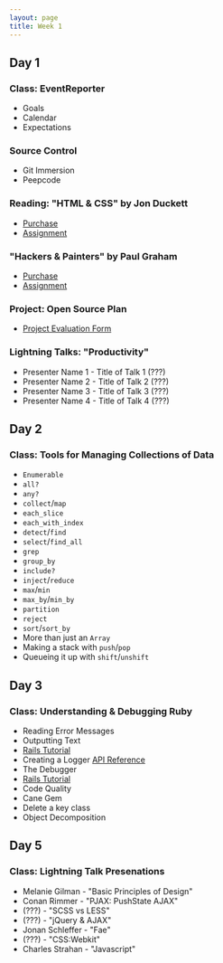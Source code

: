 ```yaml
---
layout: page
title: Week 1
---
```


## Day 1

### Class: EventReporter

* Goals
* Calendar
* Expectations

### Source Control

* Git Immersion
* Peepcode

### Reading: "HTML & CSS" by Jon Duckett

* [Purchase](http://www.amazon.com/dp/1118008189/)
* [Assignment](https://github.com/JumpstartLab/reading/tree/master/html_and_css)

### "Hackers & Painters" by Paul Graham

* [Purchase](http://amzn.to/wgWpXR)
* [Assignment](https://github.com/JumpstartLab/reading/tree/master/hackers_and_painters)

### Project: Open Source Plan

* [Project Evaluation Form](http://eval.jumpstartlab.com/)

### Lightning Talks: "Productivity"

* Presenter Name 1 - Title of Talk 1 (???)
* Presenter Name 2 - Title of Talk 2 (???)
* Presenter Name 3 - Title of Talk 3 (???)
* Presenter Name 4 - Title of Talk 4 (???)

## Day 2

### Class: Tools for Managing Collections of Data

* `Enumerable`
* `all?`
* `any?`
* `collect`/`map`
* `each_slice`
* `each_with_index`
* `detect`/`find`
* `select`/`find_all`
* `grep`
* `group_by`
* `include?`
* `inject`/`reduce`
* `max`/`min`
* `max_by`/`min_by`
* `partition`
* `reject`
* `sort`/`sort_by`
* More than just an `Array`
* Making a stack with `push`/`pop`
* Queueing it up with `shift`/`unshift`

## Day 3

### Class: Understanding & Debugging Ruby

* Reading Error Messages
* Outputting Text
 * [Rails Tutorial](http://tutorials.jumpstartlab.com/topics/debugging/outputting_text.html)
* Creating a Logger
 [API Reference](http://www.ruby-doc.org/stdlib-1.9.3/libdoc/logger/rdoc/Logger.html)
* The Debugger
 * [Rails Tutorial](http://tutorials.jumpstartlab.com/topics/debugging/debugger.html)
* Code Quality
 * Cane Gem
 * Delete a key class
 * Object Decomposition

## Day 5

### Class: Lightning Talk Presenations

* Melanie Gilman - "Basic Principles of Design"
* Conan Rimmer - "PJAX: PushState AJAX"
* (???) - "SCSS vs LESS"
* (???) - "jQuery & AJAX" 
* Jonan Schleffer - "Fae"
* (???) - "CSS:Webkit" 
* Charles Strahan - "Javascript"
